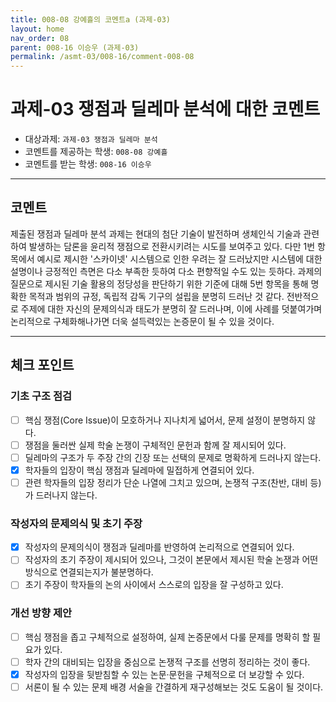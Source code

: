 ```yaml
---
title: 008-08 강예흘의 코멘트a (과제-03) 
layout: home
nav_order: 08
parent: 008-16 이승우 (과제-03)
permalink: /asmt-03/008-16/comment-008-08
---
```


# 과제-03 쟁점과 딜레마 분석에 대한 코멘트

- 대상과제: `과제-03 쟁점과 딜레마 분석`
- 코멘트를 제공하는 학생: `008-08 강예흘` 
- 코멘트를 받는 학생: `008-16 이승우` 

---

## 코멘트

제출된 쟁점과 딜레마 분석 과제는 현대의 첨단 기술이 발전하며 생체인식 기술과 관련하여 발생하는 담론을 윤리적 쟁점으로 전환시키려는 시도를 보여주고 있다. 다만 1번 항목에서 예시로 제시한 '스카이넷' 시스템으로 인한 우려는 잘 드러났지만 시스템에 대한 설명이나 긍정적인 측면은 다소 부족한 듯하여 다소 편향적일 수도 있는 듯하다. 과제의 질문으로 제시된 기술 활용의 정당성을 판단하기 위한 기준에 대해 5번 항목을 통해 명확한 목적과 범위의 규정, 독립적 감독 기구의 설립을 분명히 드러난 것 같다. 전반적으로 주제에 대한 자신의 문제의식과 태도가 분명히 잘 드러나며, 이에 사례를 덧붙여가며 논리적으로 구체화해나가면 더욱 설득력있는 논증문이 될 수 있을 것이다.

---

## 체크 포인트

### **기초 구조 점검**
- [ ] 핵심 쟁점(Core Issue)이 모호하거나 지나치게 넓어서, 문제 설정이 분명하지 않다.
- [ ] 쟁점을 둘러싼 실제 학술 논쟁이 구체적인 문헌과 함께 잘 제시되어 있다.
- [ ] 딜레마의 구조가 두 주장 간의 긴장 또는 선택의 문제로 명확하게 드러나지 않는다.
- [x] 학자들의 입장이 핵심 쟁점과 딜레마에 밀접하게 연결되어 있다.
- [ ] 관련 학자들의 입장 정리가 단순 나열에 그치고 있으며, 논쟁적 구조(찬반, 대비 등)가 드러나지 않는다.

### **작성자의 문제의식 및 초기 주장**
- [x] 작성자의 문제의식이 쟁점과 딜레마를 반영하여 논리적으로 연결되어 있다.
- [ ] 작성자의 초기 주장이 제시되어 있으나, 그것이 본문에서 제시된 학술 논쟁과 어떤 방식으로 연결되는지가 불분명하다.
- [ ] 초기 주장이 학자들의 논의 사이에서 스스로의 입장을 잘 구성하고 있다.

### **개선 방향 제안**
- [ ] 핵심 쟁점을 좁고 구체적으로 설정하여, 실제 논증문에서 다룰 문제를 명확히 할 필요가 있다.
- [ ] 학자 간의 대비되는 입장을 중심으로 논쟁적 구조를 선명히 정리하는 것이 좋다.
- [x] 작성자의 입장을 뒷받침할 수 있는 논문·문헌을 구체적으로 더 보강할 수 있다.
- [ ] 서론이 될 수 있는 문제 배경 서술을 간결하게 재구성해보는 것도 도움이 될 것이다.
